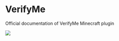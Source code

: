 # VerifyMe
Official documentation of VerifyMe Minecraft plugin


![](https://github.com/SL-Production/pics/blob/main/Nouveau%20projet.png)
